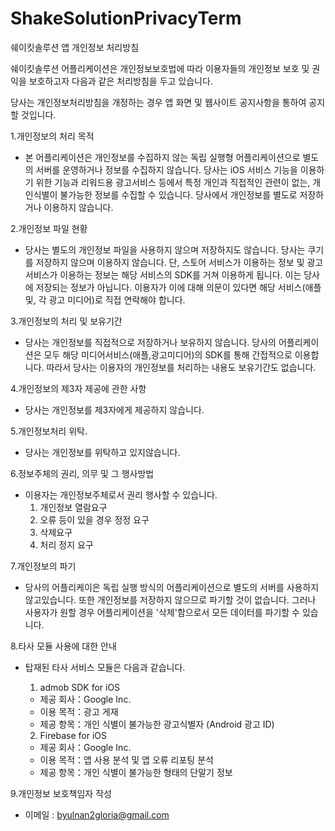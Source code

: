 # ShakeSolutionPrivacyTerm
쉐이킷솔루션 앱 개인정보 처리방침


쉐이킷솔루션 어플리케이션은 개인정보보호법에 따라 이용자들의 개인정보 보호 및 권익을 보호하고자 다음과 같은 처리방침을 두고 있습니다.

당사는 개인정보처리방침을 개정하는 경우 앱 화면 및 웹사이트 공지사항을 통하여 공지할 것입니다.

1.개인정보의 처리 목적 
 - 본 어플리케이션은 개인정보를 수집하지 않는 독립 실행형 어플리케이션으로 별도의 서버를 운영하거나 정보를 수집하지 않습니다.
   당사는 iOS 서비스 기능을 이용하기 위한 기능과 리워드용 광고서비스 등에서 특정 개인과 직접적인 관련이 없는, 개인식별이 불가능한 정보를 수집할 수 있습니다.
   당사에서 개인정보를 별도로 저장하거나 이용하지 않습니다. 

2.개인정보 파일 현황
 - 당사는 별도의 개인정보 파일을 사용하지 않으며 저장하지도 않습니다.
   당사는 쿠기를 저장하지 않으며 이용하지 않습니다.
   단, 스토어 서비스가 이용하는 정보 및 광고서비스가 이용하는 정보는 해당 서비스의 SDK를 거쳐 이용하게 됩니다. 이는 당사에 저장되는 정보가 아닙니다.
   이용자가 이에 대해 의문이 있다면 해당 서비스(애플 및, 각 광고 미디어)로 직접 연락해야 합니다.


3.개인정보의 처리 및 보유기간
 - 당사는 개인정보를 직접적으로 저장하거나 보유하지 않습니다. 
   당사의 어플리케이션은 모두 해당 미디어서비스(애플,광고미디어)의 SDK를 통해 간접적으로 이용합니다.
   따라서 당사는 이용자의 개인정보를 처리하는 내용도 보유기간도 없습니다.


4.개인정보의 제3자 제공에 관한 사항
 - 당사는 개인정보를 제3자에게 제공하지 않습니다.


5.개인정보처리 위탁.
 - 당사는 개인정보를 위탁하고 있지않습니다.


6.정보주체의 권리, 의무 및 그 행사방법
 - 이용자는 개인정보주체로서 권리 행사할 수 있습니다.
   1) 개인정보 열람요구
   2) 오류 등이 있을 경우 정정 요구
   3) 삭제요구
   4) 처리 정지 요구


7.개인정보의 파기
 - 당사의 어플리케이은 독립 실행 방식의 어플리케이션으로 별도의 서버를 사용하지 않고있습니다.
   또한 개인정보를 저장하지 않으므로 파기할 것이 없습니다.
   그러나 사용자가 원할 경우 어플리케이션을 '삭제'함으로서 모든 데이터를 파기할 수 있습니다.

8.타사 모듈 사용에 대한 안내
 - 탑재된 타사 서비스 모듈은 다음과 같습니다.
   1) admob SDK for iOS
     - 제공 회사：Google Inc.
     - 이용 목적：광고 게재
     - 제공 항목：개인 식별이 불가능한 광고식별자 (Android 광고 ID)

   2) Firebase for iOS
     - 제공 회사：Google Inc.
     - 이용 목적：앱 사용 분석 및 앱 오류 리포팅 분석
     - 제공 항목：개인 식별이 불가능한 형태의 단말기 정보

9.개인정보  보호책임자 작성
 - 이메일 : byulnan2gloria@gmail.com

